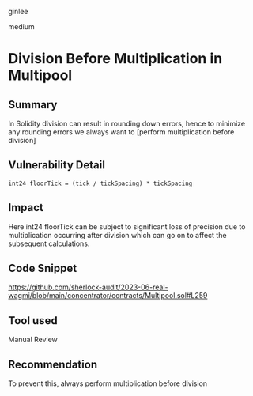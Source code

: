 ginlee

medium

# Division Before Multiplication in Multipool

## Summary
In Solidity division can result in rounding down errors, hence to minimize any rounding errors we always want to [perform multiplication before division]

## Vulnerability Detail
```solidity
int24 floorTick = (tick / tickSpacing) * tickSpacing
```
## Impact
Here int24 floorTick can be subject to significant loss of precision due to multiplication occurring after division which can go on to affect the subsequent calculations.

## Code Snippet
https://github.com/sherlock-audit/2023-06-real-wagmi/blob/main/concentrator/contracts/Multipool.sol#L259

## Tool used
Manual Review

## Recommendation
To prevent this, always perform multiplication before division